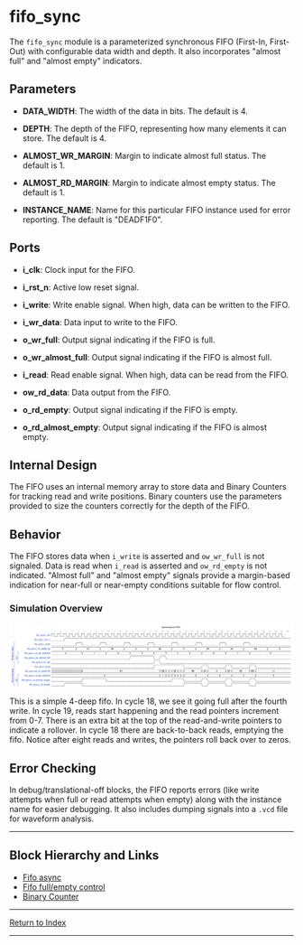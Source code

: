 # fifo_sync

The `fifo_sync` module is a parameterized synchronous FIFO (First-In, First-Out) with configurable data width and depth. It also incorporates "almost full" and "almost empty" indicators.

## Parameters

- **DATA_WIDTH**: The width of the data in bits. The default is 4.

- **DEPTH**: The depth of the FIFO, representing how many elements it can store. The default is 4.

- **ALMOST_WR_MARGIN**: Margin to indicate almost full status. The default is 1.

- **ALMOST_RD_MARGIN**: Margin to indicate almost empty status. The default is 1.

- **INSTANCE_NAME**: Name for this particular FIFO instance used for error reporting. The default is "DEADF1F0".

## Ports

- **i_clk**: Clock input for the FIFO.

- **i_rst_n**: Active low reset signal.

- **i_write**: Write enable signal. When high, data can be written to the FIFO.

- **i_wr_data**: Data input to write to the FIFO.

- **o_wr_full**: Output signal indicating if the FIFO is full.

- **o_wr_almost_full**: Output signal indicating if the FIFO is almost full.

- **i_read**: Read enable signal. When high, data can be read from the FIFO.

- **ow_rd_data**: Data output from the FIFO.

- **o_rd_empty**: Output signal indicating if the FIFO is empty.

- **o_rd_almost_empty**: Output signal indicating if the FIFO is almost empty.

## Internal Design

The FIFO uses an internal memory array to store data and Binary Counters for tracking read and write positions. Binary counters use the parameters provided to size the counters correctly for the depth of the FIFO.

## Behavior

The FIFO stores data when `i_write` is asserted and `ow_wr_full` is not signaled. Data is read when `i_read` is asserted and `ow_rd_empty` is not indicated. "Almost full" and "almost empty" signals provide a margin-based indication for near-full or near-empty conditions suitable for flow control.

### Simulation Overview

![High-Level Simulation](./_wavedrom_svg/wavedrom_fifo_sync.svg)

This is a simple 4-deep fifo. In cycle 18, we see it going full after the fourth write. In cycle 19, reads start happening and the read pointers increment from 0-7. There is an extra bit at the top of the read-and-write pointers to indicate a rollover. In cycle 18 there are back-to-back reads, emptying the fifo. Notice after eight reads and writes, the pointers roll back over to zeros.

## Error Checking

In debug/translational-off blocks, the FIFO reports errors (like write attempts when full or read attempts when empty) along with the instance name for easier debugging. It also includes dumping signals into a `.vcd` file for waveform analysis.

---

## Block Hierarchy and Links

- [Fifo async](fifo_async.md)
- [Fifo full/empty control](fifo_control.md)
- [Binary Counter](counter_bingray.md)

---

[Return to Index](index.md)

---
